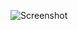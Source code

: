 ![Screenshot](https://raw.githubusercontent.com/Cryakl/Ultimate-RAT-Collection/refs/heads/main/Aqua/Aqua%20v.0.2/Screenshot.png)
